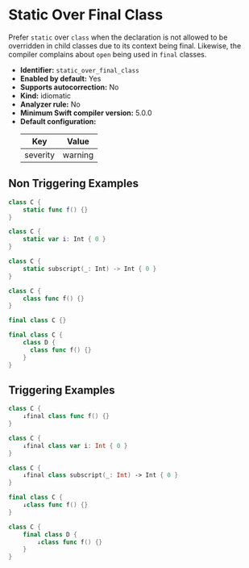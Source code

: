# Static Over Final Class

Prefer `static` over `class` when the declaration is not allowed to be overridden in child classes due to its context being final. Likewise, the compiler complains about `open` being used in `final` classes.

* **Identifier:** `static_over_final_class`
* **Enabled by default:** Yes
* **Supports autocorrection:** No
* **Kind:** idiomatic
* **Analyzer rule:** No
* **Minimum Swift compiler version:** 5.0.0
* **Default configuration:**
  <table>
  <thead>
  <tr><th>Key</th><th>Value</th></tr>
  </thead>
  <tbody>
  <tr>
  <td>
  severity
  </td>
  <td>
  warning
  </td>
  </tr>
  </tbody>
  </table>

## Non Triggering Examples

```swift
class C {
    static func f() {}
}
```

```swift
class C {
    static var i: Int { 0 }
}
```

```swift
class C {
    static subscript(_: Int) -> Int { 0 }
}
```

```swift
class C {
    class func f() {}
}
```

```swift
final class C {}
```

```swift
final class C {
    class D {
      class func f() {}
    }
}
```

## Triggering Examples

```swift
class C {
    ↓final class func f() {}
}
```

```swift
class C {
    ↓final class var i: Int { 0 }
}
```

```swift
class C {
    ↓final class subscript(_: Int) -> Int { 0 }
}
```

```swift
final class C {
    ↓class func f() {}
}
```

```swift
class C {
    final class D {
        ↓class func f() {}
    }
}
```